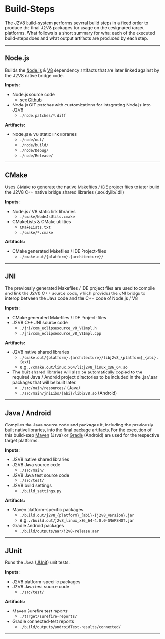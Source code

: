 # Build-Steps

The J2V8 build-system performs several build steps in a fixed order to produce the final J2V8 packages for usage on the designated target platforms. What follows is a short summary for what each of the executed build-steps does and what output artifacts are produced by each step.

---
## Node.js

Builds the [Node.js](https://nodejs.org/en/) & [V8](https://developers.google.com/v8/) dependency artifacts that are later linked against by the J2V8 native bridge code.

__Inputs:__
- Node.js source code
    - see [Github](https://github.com/nodejs/node)
- Node.js GIT patches with customizations for integrating Node.js into J2V8
    - `./node.patches/*.diff`

__Artifacts:__
- Node.js & V8 static link libraries
    - `./node/out/`
    - `./node/build/`
    - `./node/Debug/`
    - `./node/Release/`
---
## CMake

Uses [CMake](https://cmake.org/) to generate the native Makefiles / IDE project files to later build the J2V8 C++ native bridge shared libraries (.so/.dylib/.dll)

__Inputs__:
- Node.js / V8 static link libraries
    - `./cmake/NodeJsUtils.cmake`
- CMakeLists & CMake utilities
    - `CMakeLists.txt`
    - `./cmake/*.cmake`

__Artifacts:__
- CMake generated Makefiles / IDE Project-files
    - `./cmake.out/{platform}.{architecture}/`
---
## JNI

The previously generated Makefiles / IDE project files are used to compile and link the J2V8 C++ source code, which provides the JNI bridge to interop between the Java code and the C++ code of Node.js / V8.

__Inputs__:
- CMake generated Makefiles / IDE Project-files
- J2V8 C++ JNI source code
    - `./jni/com_eclipsesource_v8_V8Impl.h`
    - `./jni/com_eclipsesource_v8_V8Impl.cpp`

__Artifacts:__
- J2V8 native shared libraries
    - `./cmake.out/{platform}.{architecture}/libj2v8_{platform}_{abi}.{ext}`
    - e.g. `./cmake.out/linux.x64/libj2v8_linux_x86_64.so`
- The built shared libraries will also be automatically copied to the required Java / Android project directories to be included in the .jar/.aar packages that will be built later.
    - `./src/main/resources/` (Java)
    - `./src/main/jniLibs/{abi}/libj2v8.so` (Android)
---
## Java / Android

Compiles the Java source code and packages it, including the previously built native libraries, into the final package artifacts. For the execution of this build-step [Maven](https://maven.apache.org/) (Java) or [Gradle](https://gradle.org/) (Android) are used for the respective target platforms.

__Inputs__:
- J2V8 native shared libraries
- J2V8 Java source code
    - `./src/main/`
- J2V8 Java test source code
    - `./src/test/`
- J2V8 build settings
    - `./build_settings.py`

__Artifacts:__
- Maven platform-specific packages
    - `./build.out/j2v8_{platform}_{abi}-{j2v8_version}.jar`
    - e.g. `./build.out/j2v8_linux_x86_64-4.8.0-SNAPSHOT.jar`
- Gradle Android packages
    - `./build/outputs/aar/j2v8-release.aar`
---
## JUnit

Runs the Java ([JUnit](http://junit.org/)) unit tests.

__Inputs__:
- J2V8 platform-specific packages
- J2V8 Java test source code
    - `./src/test/`

__Artifacts:__
- Maven Surefire test reports
    - `./target/surefire-reports/`
- Gradle connected-test reports
    - `./build/outputs/androidTest-results/connected/`
---
